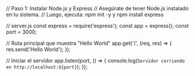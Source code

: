 // Paso 1: Instalar Node.js y Express
// Asegúrate de tener Node.js instalado en tu sistema.
// Luego, ejecuta: npm init -y y npm install express

// server.js
const express = require('express');
const app = express();
const port = 3000;

// Ruta principal que muestra "Hello World"
app.get('/', (req, res) => {
  res.send('Hello World');
});

// Iniciar el servidor
app.listen(port, () => {
  console.log(`Servidor corriendo en http://localhost:${port}`);
});
